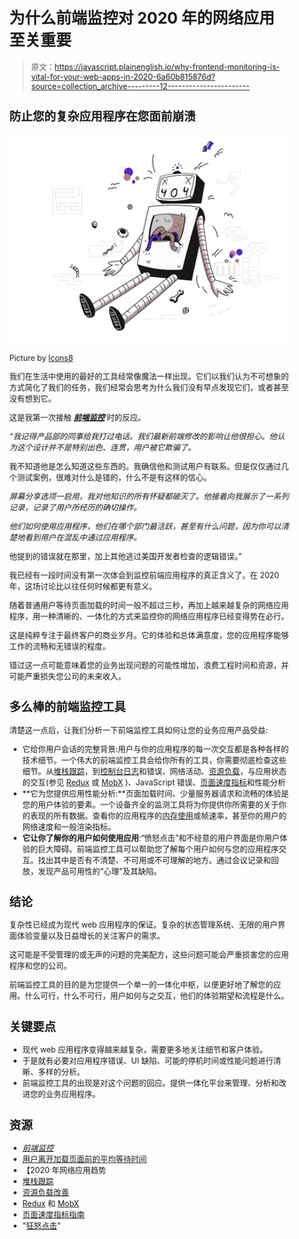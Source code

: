 # 为什么前端监控对 2020 年的网络应用至关重要

> 原文：<https://javascript.plainenglish.io/why-frontend-monitoring-is-vital-for-your-web-apps-in-2020-6a60b815876d?source=collection_archive---------12----------------------->

## 防止您的复杂应用程序在您面前崩溃

![](img/4f9cb91f732568741274dddc346fa9d0.png)

Picture by [Icons8](https://icons8.it/illustrations/illustration/pixeltrue-error-1)

我们在生活中使用的最好的工具经常像魔法一样出现。它们以我们认为不可想象的方式简化了我们的任务，我们经常会思考为什么我们没有早点发现它们，或者甚至没有想到它。

这是我第一次接触 [***前端监控***](https://blog.asayer.io/rethinking-frontend-monitoring) 时的反应。

*“我记得产品部的同事给我打过电话。我们最新前端修改的影响让他很担心。他认为这个设计并不是特别出色、连贯，用户被它欺骗了。*

我不知道他是怎么知道这些东西的。我确信他和测试用户有联系。但是仅仅通过几个测试案例，很难对什么是错的，什么不是有这样的信心。

*屏幕分享选项一启用，我对他知识的所有怀疑都破灭了。他接着向我展示了一系列记录，记录了用户所经历的确切操作。*

*他们如何使用应用程序，他们在哪个部门最活跃，甚至有什么问题，因为你可以清楚地看到用户在混乱中通过应用程序。*

他提到的错误就在那里，加上其他逃过美国开发者检查的逻辑错误。”

我已经有一段时间没有第一次体会到监控前端应用程序的真正含义了。在 2020 年，这场讨论比以往任何时候都更有意义。

随着普通用户等待页面加载的时间一般不超过三秒，再加上越来越复杂的网络应用程序，用一种清晰的、一体化的方式来监控你的网络应用程序已经变得势在必行。

这是纯粹专注于最终客户的商业岁月。它的体验和总体满意度，您的应用程序能够工作的流畅和无错误的程度。

错过这一点可能意味着您的业务出现问题的可能性增加，浪费工程时间和资源，并可能严重损失您公司的未来收入。

## 多么棒的前端监控工具

清楚这一点后，让我们分析一下前端监控工具如何让您的业务应用产品受益:

*   它给你用户会话的完整背景:用户与你的应用程序的每一次交互都是各种各样的技术细节。一个伟大的前端监控工具会给你所有的工具，你需要彻底检查这些细节。从[堆栈跟踪](https://en.wikipedia.org/wiki/Stack_trace)，到[控制台日志](https://medium.com/javascript-in-plain-english/liberating-the-hidden-power-of-console-logs-9876d9a3787f)和错误、网络活动、[资源负载](https://www.pingdom.com/blog/how-to-analyze-and-improve-page-load-performance/)，与应用状态的交互(参见 [Redux](https://redux.js.org/) 或 [MobX](https://mobx.js.org/README.html) )、JavaScript 错误、[页面速度指标](https://trinity.one/insights/seo/page-speed-metrics/)和性能分析
*   **它为您提供应用性能分析:**页面加载时间、少量服务器请求和流畅的体验是您的用户体验的要素。一个设备齐全的监测工具将为你提供你所需要的关于你的表现的所有数据。查看你的应用程序的[内存使用](https://medium.com/better-programming/reducing-your-apps-memory-footprint-b7afcb9f3749)或帧速率，甚至你的用户的网络速度和一般渲染指标。
*   **它让你了解你的用户如何使用应用**:“愤怒点击”和不经意的用户界面是你用户体验的巨大障碍。前端监控工具可以帮助您了解每个用户如何与您的应用程序交互。找出其中是否有不清楚、不可用或不可理解的地方。通过会议记录和回放，发现产品可用性的“心理”及其缺陷。

## 结论

复杂性已经成为现代 web 应用程序的保证。复杂的状态管理系统、无限的用户界面体验变量以及日益增长的关注客户的需求。

这可能是不受管理的或无声的问题的完美配方，这些问题可能会严重损害您的应用程序和您的公司。

前端监控工具的目的是为您提供一个单一的一体化中枢，以便更好地了解您的应用。什么可行，什么不可行，用户如何与之交互，他们的体验期望和流程是什么。

## 关键要点

*   现代 web 应用程序变得越来越复杂，需要更多地关注细节和客户体验。
*   于是就有必要对应用程序错误、UI 缺陷、可能的停机时间或性能问题进行清晰、多样的分析。
*   前端监控工具的出现是对这个问题的回应。提供一体化平台来管理、分析和改进您的业务应用程序。

## 资源

*   [*前端监控*](https://blog.asayer.io/rethinking-frontend-monitoring)
*   [用户离开加载页面前的平均等待时间](https://www.hobo-web.co.uk/your-website-design-should-load-in-4-seconds/#:~:text=following%20key%20findings:-,47%20percent%20of%20consumers%20expect%20a%20web%20page%20to%20load,render%20before%20abandoning%20the%20site.)
*   【2020 年网络应用趋势
*   [堆栈跟踪](https://en.wikipedia.org/wiki/Stack_trace)
*   [资源负载改善](https://www.pingdom.com/blog/how-to-analyze-and-improve-page-load-performance/)
*   [Redux](https://redux.js.org/) 和 [MobX](https://mobx.js.org/README.html)
*   [页面速度指标指南](https://trinity.one/insights/seo/page-speed-metrics/)
*   "[狂怒点击](https://blog.fullstory.com/rage-clicks-turn-analytics-into-actionable-insights/#:~:text=Rage%20Clicks%20are%20moments%20when,metric%20is%20a%20game%2Dchanger.)"